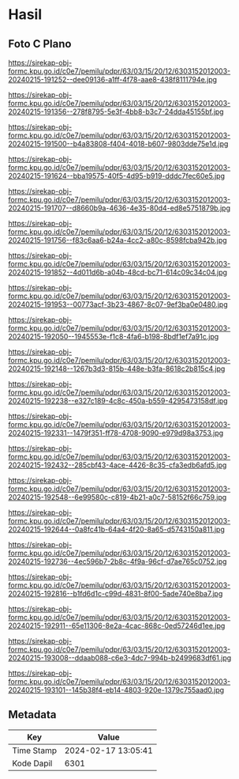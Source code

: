 # Hasil

## Foto C Plano

https://sirekap-obj-formc.kpu.go.id/c0e7/pemilu/pdpr/63/03/15/20/12/6303152012003-20240215-191252--dee09136-a1ff-4f78-aae8-438f8111794e.jpg

https://sirekap-obj-formc.kpu.go.id/c0e7/pemilu/pdpr/63/03/15/20/12/6303152012003-20240215-191356--278f8795-5e3f-4bb8-b3c7-24dda45155bf.jpg

https://sirekap-obj-formc.kpu.go.id/c0e7/pemilu/pdpr/63/03/15/20/12/6303152012003-20240215-191500--b4a83808-f404-4018-b607-9803dde75e1d.jpg

https://sirekap-obj-formc.kpu.go.id/c0e7/pemilu/pdpr/63/03/15/20/12/6303152012003-20240215-191624--bba19575-40f5-4d95-b919-dddc7fec60e5.jpg

https://sirekap-obj-formc.kpu.go.id/c0e7/pemilu/pdpr/63/03/15/20/12/6303152012003-20240215-191707--d8660b9a-4636-4e35-80d4-ed8e5751879b.jpg

https://sirekap-obj-formc.kpu.go.id/c0e7/pemilu/pdpr/63/03/15/20/12/6303152012003-20240215-191756--f83c6aa6-b24a-4cc2-a80c-8598fcba942b.jpg

https://sirekap-obj-formc.kpu.go.id/c0e7/pemilu/pdpr/63/03/15/20/12/6303152012003-20240215-191852--4d011d6b-a04b-48cd-bc71-614c09c34c04.jpg

https://sirekap-obj-formc.kpu.go.id/c0e7/pemilu/pdpr/63/03/15/20/12/6303152012003-20240215-191953--00773acf-3b23-4867-8c07-9ef3ba0e0480.jpg

https://sirekap-obj-formc.kpu.go.id/c0e7/pemilu/pdpr/63/03/15/20/12/6303152012003-20240215-192050--1945553e-f1c8-4fa6-b198-8bdf1ef7a91c.jpg

https://sirekap-obj-formc.kpu.go.id/c0e7/pemilu/pdpr/63/03/15/20/12/6303152012003-20240215-192148--1267b3d3-815b-448e-b3fa-8618c2b815c4.jpg

https://sirekap-obj-formc.kpu.go.id/c0e7/pemilu/pdpr/63/03/15/20/12/6303152012003-20240215-192238--e327c189-4c8c-450a-b559-4295473158df.jpg

https://sirekap-obj-formc.kpu.go.id/c0e7/pemilu/pdpr/63/03/15/20/12/6303152012003-20240215-192331--1479f351-ff78-4708-9090-e979d98a3753.jpg

https://sirekap-obj-formc.kpu.go.id/c0e7/pemilu/pdpr/63/03/15/20/12/6303152012003-20240215-192432--285cbf43-4ace-4426-8c35-cfa3edb6afd5.jpg

https://sirekap-obj-formc.kpu.go.id/c0e7/pemilu/pdpr/63/03/15/20/12/6303152012003-20240215-192548--6e99580c-c819-4b21-a0c7-58152f66c759.jpg

https://sirekap-obj-formc.kpu.go.id/c0e7/pemilu/pdpr/63/03/15/20/12/6303152012003-20240215-192644--0a8fc41b-64a4-4f20-8a65-d5743150a811.jpg

https://sirekap-obj-formc.kpu.go.id/c0e7/pemilu/pdpr/63/03/15/20/12/6303152012003-20240215-192736--4ec596b7-2b8c-4f9a-96cf-d7ae765c0752.jpg

https://sirekap-obj-formc.kpu.go.id/c0e7/pemilu/pdpr/63/03/15/20/12/6303152012003-20240215-192816--b1fd6d1c-c99d-4831-8f00-5ade740e8ba7.jpg

https://sirekap-obj-formc.kpu.go.id/c0e7/pemilu/pdpr/63/03/15/20/12/6303152012003-20240215-192911--65e11306-8e2a-4cac-868c-0ed57246d1ee.jpg

https://sirekap-obj-formc.kpu.go.id/c0e7/pemilu/pdpr/63/03/15/20/12/6303152012003-20240215-193008--ddaab088-c6e3-4dc7-994b-b2499683df61.jpg

https://sirekap-obj-formc.kpu.go.id/c0e7/pemilu/pdpr/63/03/15/20/12/6303152012003-20240215-193101--145b38f4-eb14-4803-920e-1379c755aad0.jpg


## Metadata

| Key        | Value               |
| ---------- | ------------------- |
| Time Stamp | 2024-02-17 13:05:41 |
| Kode Dapil | 6301                |



